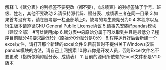 解释
1.《赋分表》的列标签不要更改（都不要），《成绩表》的列标签除了学号、班级、姓名，其他不要改动
2.请保持源代码、赋分表、成绩表三者在同一目录
3.如果首考没有考，请在首考那一栏全部填上0。缺考的考生原始分为0
4.本程序以及衍生版本请遵循GNU General Public License协议
5.请事先安装好pandas模块（建议全部）
#可以使用pip
6.赋分表中的原始分属于可以取到并且是最低分
7.程序目前赋分40要求最低1分（原始分0分赋分是0分）
8.程序运行好后会新建一个excel文件，请打开那个新建的excel文件
9.目前暂时不提供关于Windows安装pandas模块的方法，请自己上网搜索
10.除非你是开发人员，否则Excel文件名不要更改（指所依赖的赋分表、成绩表）
11.目前的源码所依赖的Excel文件都是V1.0版本
